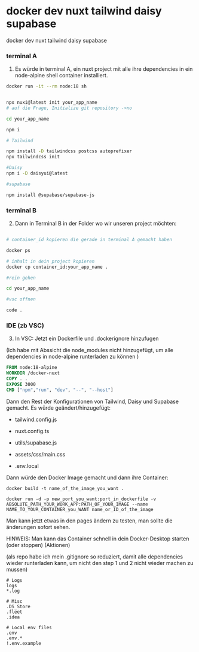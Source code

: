 # docker dev nuxt tailwind daisy supabase

docker dev nuxt tailwind daisy supabase

### terminal A

1. Es würde in terminal A, ein nuxt project mit alle ihre dependencies in ein node-alpine shell container installiert.

```sh
docker run -it --rm node:18 sh


npx nuxi@latest init your_app_name
# auf die Frage, Initialize git repository ->no

cd your_app_name

npm i

# Tailwind

npm install -D tailwindcss postcss autoprefixer
npx tailwindcss init

#Daisy
npm i -D daisyui@latest

#supabase

npm install @supabase/supabase-js

```

### terminal B

2. Dann in Terminal B in der Folder wo wir unseren project möchten:

```sh

# container_id kopieren die gerade in terminal A gemacht haben

docker ps

# inhalt in dein project kopieren
docker cp container_id:your_app_name .

#rein gehen

cd your_app_name

#vsc offnen

code .

```

### IDE (zb VSC)

3. In VSC: Jetzt ein Dockerfile und .dockerignore hinzufugen

(Ich habe mit Abssicht die node_modules nicht hinzugefügt, um alle dependencies in node-alpine runterladen zu können )

```dockerfile
FROM node:18-alpine
WORKDIR /docker-nuxt
COPY . .
EXPOSE 3000
CMD ["npm","run", "dev", "--", "--host"]

```

Dann den Rest der Konfigurationen von Tailwind, Daisy und Supabase gemacht. Es würde geändert/hinzugefügt:

- tailwind.config.js

- nuxt.config.ts

- utils/supabase.js

- assets/css/main.css

- .env.local

Dann würde den Docker Image gemacht und dann ihre Container:

```
docker build -t name_of_the_image_you_want .

docker run -d -p new_port_you_want:port_in_dockerfile -v ABSOLUTE_PATH_YOUR_WORK_APP:PATH_OF_YOUR_IMAGE --name NAME_TO_YOUR_CONTAINER_you_WANT name_or_ID_of_the_image

```

Man kann jetzt etwas in den pages ändern zu testen, man sollte die änderungen sofort sehen.

HINWEIS: Man kann das Container schnell in dein Docker-Desktop starten (oder stoppen) (Aktionen)

(als repo habe ich mein .gitignore so reduziert, damit alle dependencies wieder runterladen kann, um nicht den step 1 und 2 nicht wieder machen zu mussen)

```
# Logs
logs
*.log

# Misc
.DS_Store
.fleet
.idea

# Local env files
.env
.env.*
!.env.example
```
